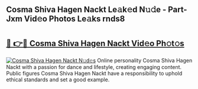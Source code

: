 ## Cosma Shiva Hagen Nackt Le𝚊k𝚎d N𝚞𝚍e - Part-Jxm Vid𝚎o Photos Le𝚊ks rnds8

# <h2><a href="http://fb88gib.evod.top/?m=Cosma+Shiva+Hagen+Nackt">🔗 👉🔴 Cosma Shiva Hagen Nackt Vid𝚎o Ph𝚘t𝚘s</a></h2>

[![Cosma Shiva Hagen Nackt N𝚞d𝚎s](https://i.imgur.com/8V9OHl7.gif)](http://fb88gib.evod.top/?m=Cosma+Shiva+Hagen+Nackt)
Online personality Cosma Shiva Hagen Nackt with a passion for dance and lifestyle, creating engaging content. Public figures Cosma Shiva Hagen Nackt have a responsibility to uphold ethical standards and set a good example. 

